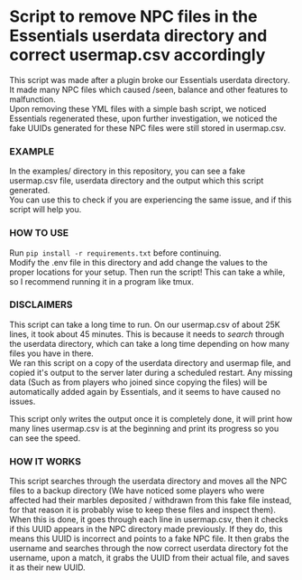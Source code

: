 # Script to remove NPC files in the Essentials userdata directory and correct usermap.csv accordingly

This script was made after a plugin broke our Essentials userdata directory. It made many NPC files which caused /seen, balance and other features to malfunction.  
Upon removing these YML files with a simple bash script, we noticed Essentials regenerated these, upon further investigation, we noticed the fake UUIDs generated for these NPC files were still stored in usermap.csv.  

### EXAMPLE

In the examples/ directory in this repository, you can see a fake usermap.csv file, userdata directory and the output which this script generated.  
You can use this to check if you are experiencing the same issue, and if this script will help you.  

### HOW TO USE

Run `pip install -r requirements.txt` before continuing.  
Modify the .env file in this directory and add change the values to the proper locations for your setup. Then run the script! This can take a while, so I recommend running it in a program like tmux.  

### DISCLAIMERS

This script can take a long time to run. On our usermap.csv of about 25K lines, it took about 45 minutes. This is because it needs to *search* through the userdata directory, which can take a long time depending on how many files you have in there.  
We ran this script on a copy of the userdata directory and usermap file, and copied it's output to the server later during a scheduled restart. Any missing data (Such as from players who joined since copying the files) will be automatically added again by Essentials, and it seems to have caused no issues.  

This script only writes the output once it is completely done, it will print how many lines usermap.csv is at the beginning and print its progress so you can see the speed.  

### HOW IT WORKS

This script searches through the userdata directory and moves all the NPC files to a backup directory (We have noticed some players who were affected had their marbles deposited / withdrawn from this fake file instead, for that reason it is probably wise to keep these files and inspect them).  
When this is done, it goes through each line in usermap.csv, then it checks if this UUID appears in the NPC directory made previously. If they do, this means this UUID is incorrect and points to a fake NPC file. It then grabs the username and searches through the now correct userdata directory fot the username, upon a match, it grabs the UUID from their actual file, and saves it as their new UUID.  

